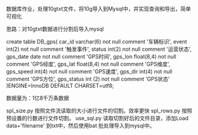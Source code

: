 数据库作业，处理10gtxt文件，将10g导入到Mysql中，并实现查询和导出，简单可视化

思路：对10gtxt数据进行分割后导入mysql

create table DB_gps(
car_id varchar(6) not null comment '车辆标识',
event int(2) not null comment '触发事件',
status int(2) not null comment '运营状态',
gps_date date not null comment 'GPS时间',
gps_lon float(8,4) not null comment 'GPS经度',
gps_lat float(8,4) not null comment 'GPS维度',
gps_speed int(4) not null comment 'GPS速度',
gps_dir int(4) not null comment 'GPS方位',
gps_status int (2) not null comment 'GPS状态'
)ENGINE=InnoDB DEFAULT CHARSET=utf8;



数据量为：1亿8千万条数据


spl_size.py  按照文件流读取的大小进行文件的切割。效率更快
spl_rows.py  按照预设置的行数进行文件切割。
use_sql.py   读取切割好后的文件目录，添加Load data+'filename' 到txt中，然后使用bat 批处理导入到mysql中。
